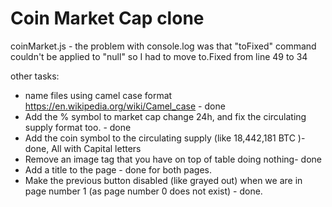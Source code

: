 # Coin Market Cap clone

coinMarket.js - the problem with console.log was that "toFixed" command couldn't be applied to "null" so I had to move to.Fixed from line 49 to 34

other tasks:

- name files using camel case format https://en.wikipedia.org/wiki/Camel_case - done
- Add the % symbol to market cap change 24h, and fix the circulating supply format too. - done
- Add the coin symbol to the circulating supply (like 18,442,181 BTC )-done, All with Capital letters
- Remove an image tag that you have on top of table doing nothing- done
- Add a title to the page - done for both pages.
- Make the previous button disabled (like grayed out) when we are in page number 1 (as page number 0 does not exist) - done.
